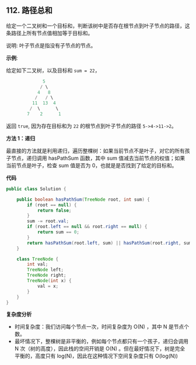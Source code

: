 ## 112. 路径总和

给定一个二叉树和一个目标和，判断该树中是否存在根节点到叶子节点的路径，这条路径上所有节点值相加等于目标和。

说明: 叶子节点是指没有子节点的节点。

**示例**:

给定如下二叉树，以及目标和 `sum = 22`，

```java
              5
             / \
            4   8
           /   / \
          11  13  4
         /  \      \
        7    2      1
```

返回 `true`, 因为存在目标和为 `22` 的根节点到叶子节点的路径 `5->4->11->2`。

**方法 1：递归**

最直接的方法就是利用递归，遍历整棵树：如果当前节点不是叶子，对它的所有孩子节点，递归调用 hasPathSum 函数，其中 sum 值减去当前节点的权值；如果当前节点是叶子，检查 sum 值是否为 0，也就是是否找到了给定的目标和。


**代码**

```java
public class Solution {

    public boolean hasPathSum(TreeNode root, int sum) {
        if (root == null) {
            return false;
        }
        sum -= root.val;
        if (root.left == null && root.right == null) {
            return sum == 0;
        }
        return hasPathSum(root.left, sum) || hasPathSum(root.right, sum);
    }

    class TreeNode {
        int val;
        TreeNode left;
        TreeNode right;
        TreeNode(int x) {
            val = x;
        }
    }
}
```

**复杂度分析**

- 时间复杂度：我们访问每个节点一次，时间复杂度为 O(N) ，其中 N 是节点个数。
- 最坏情况下，整棵树是非平衡的，例如每个节点都只有一个孩子，递归会调用 N 次（树的高度），因此栈的空间开销是 O(N) 。但在最好情况下，树是完全平衡的，高度只有 log(N)，因此在这种情况下空间复杂度只有 O(log(N)) 




































